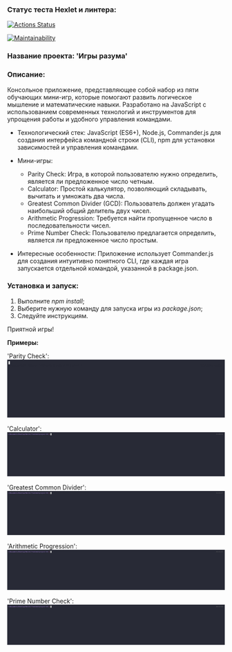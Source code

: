 ### Статус теста Hexlet и линтера:

[![Actions Status](https://github.com/tdd3vlp/frontend-project-44/actions/workflows/hexlet-check.yml/badge.svg)](https://github.com/tdd3vlp/frontend-project-44/actions)

[![Maintainability](https://api.codeclimate.com/v1/badges/60a15ebf5b1170d8195c/maintainability)](https://codeclimate.com/github/tdd3vlp/frontend-project-44/maintainability)

### Название проекта: 'Игры разума'

### Описание:
Консольное приложение, представляющее собой набор из пяти обучающих мини-игр, которые помогают развить логическое мышление и математические навыки. Разработано на JavaScript с использованием современных технологий и инструментов для упрощения работы и удобного управления командами.

- Технологический стек: JavaScript (ES6+), Node.js, Commander.js для создания интерфейса командной строки (CLI), npm для установки зависимостей и управления командами.
- Мини-игры:
	- Parity Check: Игра, в которой пользователю нужно определить, является ли предложенное число четным.
	- Calculator: Простой калькулятор, позволяющий складывать, вычитать и умножать два числа.
	- Greatest Common Divider (GCD): Пользователь должен угадать наибольший общий делитель двух чисел.
	- Arithmetic Progression: Требуется найти пропущенное число в последовательности чисел.
	- Prime Number Check: Пользователю предлагается определить, является ли предложенное число простым.
  
- Интересные особенности: Приложение использует Commander.js для создания интуитивно понятного CLI, где каждая игра запускается отдельной командой, указанной в package.json. 

### Установка и запуск: 
1. Выполните *npm install*;
2. Выберите нужную команду для запуска игры из *package.json*;
3. Следуйте инструкциям.

Приятной игры!

**Примеры:**

'Parity Check':
[![asciicast](./assets/gif/641522.gif)](https://asciinema.org/a/k7zxsPA7WPoSEO3KqzOGfq0Ko)

'Calculator':
[![asciicast](./assets/gif/643149.gif)](https://asciinema.org/a/Q24Ti3xyUvLF9j2XDdgi9fFp9)

'Greatest Common Divider':
[![asciicast](./assets/gif/643937.gif)](https://asciinema.org/a/qewIGU7A8kIEzHo1mnSSxLXl6)

'Arithmetic Progression':
[![asciicast](./assets/gif/644690.gif)](https://asciinema.org/a/z9ASPjazpnhO3qFuvY9EsU4FN)

'Prime Number Check':
[![asciicast](./assets/gif/644770.gif)](https://asciinema.org/a/lrjPs0UBNaUHQSZKurguAt6Sy)
